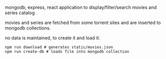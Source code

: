 mongodb, express, react application to display/filter/search movies and series catalog

movies and series are fetched from some torrent sites and are inserted to mongodb collections. 

no data is maintained, to create it and load it:

```
npm run download # generates static/movies.json
npm run create-db # loads file into mongodb collection
```